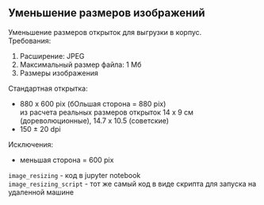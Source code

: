 ## Уменьшение размеров изображений

Уменьшение размеров открыток для выгрузки в корпус.  
Требования:

1. Расширение: JPEG
2. Максимальный размер файла: 1 Мб
3. Размеры изображения

Стандартная открытка:
* 880 х 600 pix (бОльшая сторона = 880 pix)  
из расчета реальных размеров открыток 14 х 9 см (дореволюционные), 14.7 х 10.5 (советские)
* 150 ± 20 dpi

Исключения:
* меньшая сторона = 600 pix 

`image_resizing` - код в jupyter notebook  
`image_resizing_script` - тот же самый код в виде скрипта для запуска на удаленной машине
